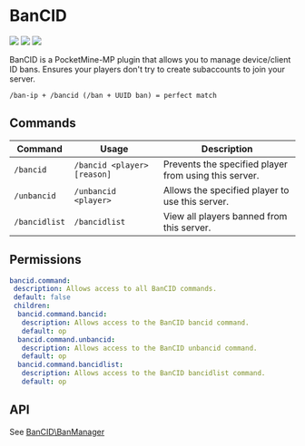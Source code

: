 # BanCID
![](http://isitmaintained.com/badge/resolution/kenygamer/BanCID.svg)
![](https://img.shields.io/github/release/kenygamer/BanCID/all.svg)
![](https://img.shields.io/github/downloads/kenygamer/BanCID/total.svg)

BanCID is a PocketMine-MP plugin that allows you to manage device/client ID bans. Ensures your players don't try to create subaccounts to join your server.
```
/ban-ip + /bancid (/ban + UUID ban) = perfect match
```
## Commands
| Command | Usage | Description |
| ------- | ----- | ----------- |
| `/bancid` | `/bancid <player> [reason]` | Prevents the specified player from using this server. |
| `/unbancid` | `/unbancid <player>` | Allows the specified player to use this server. |
| `/bancidlist` | `/bancidlist` | View all players banned from this server. |
## Permissions
```yml
bancid.command:
 description: Allows access to all BanCID commands.
 default: false
 children:
  bancid.command.bancid:
   description: Allows access to the BanCID bancid command.
   default: op
  bancid.command.unbancid:
   description: Allows access to the BanCID unbancid command.
   default: op
  bancid.command.bancidlist:
   description: Allows access to the BanCID bancidlist command.
   default: op
```
## API
See [BanCID\BanManager](https://github.com/kenygamer/BanCID/blob/master/src/BanCID/BanManager.php)
